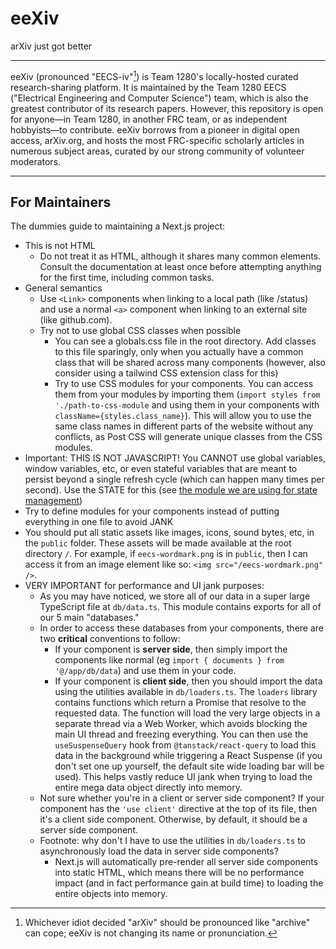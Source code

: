 # eeXiv

arXiv just got better

---

eeXiv (pronounced "EECS-iv"[^1]) is Team 1280's locally-hosted curated research-sharing platform.
It is maintained by the Team 1280 EECS ("Electrical Engineering and Computer Science") team, which is also the greatest contributor of its research papers.
However, this repository is open for anyone—in Team 1280, in another FRC team, or as independent hobbyists—to contribute.
eeXiv borrows from a pioneer in digital open access, arXiv.org, and hosts the most FRC-specific scholarly articles in numerous subject areas, curated by our strong community of volunteer moderators.

[^1]: Whichever idiot decided "arXiv" should be pronounced like "archive" can cope; eeXiv is not changing its name or pronunciation.

---

## For Maintainers

The dummies guide to maintaining a Next.js project:

- This is not HTML
  - Do not treat it as HTML, although it shares many common elements. Consult the documentation at least once before attempting anything for the first time, including common tasks.
- General semantics
  - Use `<Link>` components when linking to a local path (like /status) and use a normal `<a>` component when linking to an external site (like github.com).
  - Try not to use global CSS classes when possible
    - You can see a globals.css file in the root directory. Add classes to this file sparingly, only when you actually have a common class that will be shared across many components (however, also consider using a tailwind CSS extension class for this)
    - Try to use CSS modules for your components. You can access them from your modules by importing them (`import styles from './path-to-css-module` and using them in your components with `className={styles.class_name}`). This will allow you to use the same class names in different parts of the website without any conflicts, as Post CSS will generate unique classes from the CSS modules.
- Important: THIS IS NOT JAVASCRIPT! You CANNOT use global variables, window variables, etc, or even stateful variables that are meant to persist beyond a single refresh cycle (which can happen many times per second). Use the STATE for this (see [the module we are using for state management](https://github.com/pmndrs/zustand))
- Try to define modules for your components instead of putting everything in one file to avoid JANK
- You should put all static assets like images, icons, sound bytes, etc, in the `public` folder. These assets will be made available at the root directory `/`. For example, if `eecs-wordmark.png` is in `public`, then I can access it from an image element like so: `<img src="/eecs-wordmark.png" />`.
- VERY IMPORTANT for performance and UI jank purposes:
  - As you may have noticed, we store all of our data in a super large TypeScript file at `db/data.ts`. This module contains exports for all of our 5 main "databases."
  - In order to access these databases from your components, there are two **critical** conventions to follow:
    - If your component is **server side**, then simply import the components like normal (eg `import { documents } from '@/app/db/data`) and use them in your code.
    - If your component is **client side**, then you should import the data using the utilities available in `db/loaders.ts`. The `loaders` library contains
      functions which return a Promise that resolve to the requested data. The function will load the very large objects in a separate thread via a Web Worker, which
      avoids blocking the main UI thread and freezing everything. You can then use the `useSuspenseQuery` hook from `@tanstack/react-query` to load this data in the background while
      triggering a React Suspense (if you don't set one up yourself, the default site wide loading bar will be used). This helps vastly reduce UI jank when trying to load the entire
      mega data object directly into memory.
  - Not sure whether you're in a client or server side component? If your component has the `'use client'` directive at the top of its file, then it's a client side component.
    Otherwise, by default, it should be a server side component.
  - Footnote: why don't I have to use the utilities in `db/loaders.ts` to asynchronously load the data in server side components?
    - Next.js will automatically pre-render all server side components into static HTML, which means there will be no performance impact (and in fact performance gain at build time)
      to loading the entire objects into memory.
